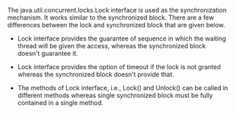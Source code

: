 The java.util.concurrent.locks.Lock interface is used as the
synchronization mechanism. It works similar to the synchronized block.
There are a few differences between the lock and synchronized block that
are given below.

-   Lock interface provides the guarantee of sequence in which the
waiting thread will be given the access, whereas the synchronized
block doesn't guarantee it.

-   Lock interface provides the option of timeout if the lock is not
granted whereas the synchronized block doesn't provide that.

-   The methods of Lock interface, i.e., Lock() and Unlock() can be
called in different methods whereas single synchronized block must
be fully contained in a single method.